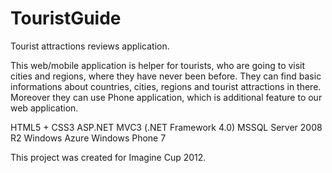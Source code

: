 TouristGuide
============

Tourist attractions reviews application.

This web/mobile application is helper for tourists, who are going to visit cities and regions, where they have never been before. They can find basic informations about countries, cities, regions and tourist attractions in there. Moreover they can use Phone application, which is additional feature to our web application.

HTML5 + CSS3
ASP.NET MVC3 (.NET Framework 4.0) 
MSSQL Server 2008 R2
Windows Azure
Windows Phone 7

This project was created for Imagine Cup 2012.
